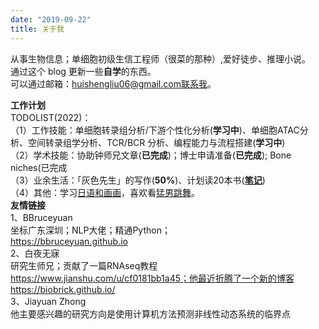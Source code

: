```yaml
---
date: "2019-09-22"
title: 关于我
---
```


从事生物信息；单细胞初级生信工程师（很菜的那种）,爱好徒步、推理小说。  
通过这个 blog 更新一些**自学**的东西。  
可以通过邮箱：huishengliu06@gmail.com联系我。  

**工作计划**  
TODOLIST(2022)：  
（1）工作技能：单细胞转录组分析/下游个性化分析(**学习中**)、单细胞ATAC分析、空间转录组学分析、TCR/BCR 分析、编程能力与流程搭建(**学习中**)  
（2）学术技能：协助钟师兄文章(**已完成**)；博士申请准备(**已完成**); Bone niches(已完成  
（3）业余生活：「灰色先生」的写作(**50%**)、计划读20本书([**笔记**](../solitude/20220124/))  
（4）其他：学习[日语和画画](https://space.bilibili.com/526891995/favlist?fid=1409848295&ftype=create)，喜欢看[猛男跳舞](https://space.bilibili.com/526891995/favlist?fid=1567285295&ftype=create)。  
**友情链接**  
1、BBruceyuan  
坐标广东深圳；NLP大佬；精通Python；  
https://bbruceyuan.github.io  
2、白夜无寐  
研究生师兄；贡献了一篇RNAseq教程  
https://www.jianshu.com/u/cf0181bb1a45；他最近折腾了一个新的博客 https://biobrick.github.io/  
3、Jiayuan Zhong  
他主要感兴趣的研究方向是使用计算机方法预测非线性动态系统的临界点

